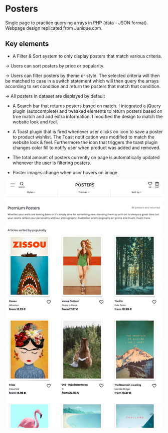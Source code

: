 # Posters

Single page to practice querying arrays in PHP (data - JSON format).
Webpage design replicated from Junique.com.

## Key elements

* A Filter & Sort system to only display posters that match various criteria.

-> Users can sort posters by price or popularity.  

-> Users can filter posters by theme or style. The selected criteria will then be matched to case in a switch statement which will then query the arrays according to set condition and return the posters that match that condition.  

-> All posters in dataset are displayed by default

* A Search bar that returns posters based on match.
I integrated a jQuery plugin (autocomplete) and tweaked elements to return posters based on true match and add extra information. I modified the design to match the website look and feel.

* A Toast plugin that is fired whenever user clicks on icon to save a poster to product wishlist.
The Toast notification was modified to match the website look & feel. Furthermore the icon that triggers the toast plugin changes color fill to notify user when product was added and removed.

* The total amount of posters currently on page is automatically updated whenever the user is filtering posters.

* Poster images change when user hovers on image.

![Preview page](https://github.com/clairedonut/json-posters/blob/master/preview.png?raw=true)
